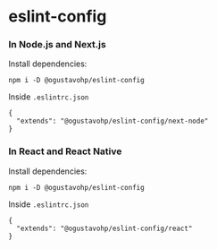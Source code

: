 # eslint-config

### In Node.js and Next.js

Install dependencies:
```
npm i -D @ogustavohp/eslint-config
```
Inside `.eslintrc.json`
```
{
  "extends": "@ogustavohp/eslint-config/next-node"
}
```
### In React and React Native

Install dependencies:
```
npm i -D @ogustavohp/eslint-config
```
Inside `.eslintrc.json`
```
{
  "extends": "@ogustavohp/eslint-config/react"
}
```